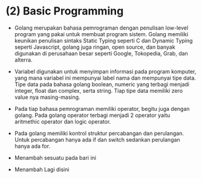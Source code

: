 # (2) Basic Programming

- Golang merupakan bahasa pemrograman dengan penulisan low-level program yang pakai untuk membuat program sistem. Golang memiliki keunikan penulisan sintaks Static Typing seperti C dan Dynamic Typing seperti Javascript, golang juga ringan, open source, dan banyak digunakan di perusahaan besar seperti Google, Tokopedia, Grab, dan alterra.
- Variabel digunakan untuk menyimpan informasi pada program komputer, yang mana variabel ini mempunyai label nama dan mempunyai tipe data. Tipe data pada bahasa golang boolean, numeric yang terbagi menjadi integer, float dan complex, serta string. Tiap tipe data memiliki zero value nya masing-masing.
- Pada tiap bahasa pemrograman memiliki operator, begitu juga dengan golang. Pada golang operator terbagi menjadi 2 operator yaitu aritmethic operator dan logic operator.
- Pada golang memiliki kontrol struktur percabangan dan perulangan. Untuk percabangan hanya ada if dan switch sedankan perulangan hanya ada for.

- Menambah sesuatu pada bari ini

- Menambah Lagi disini 